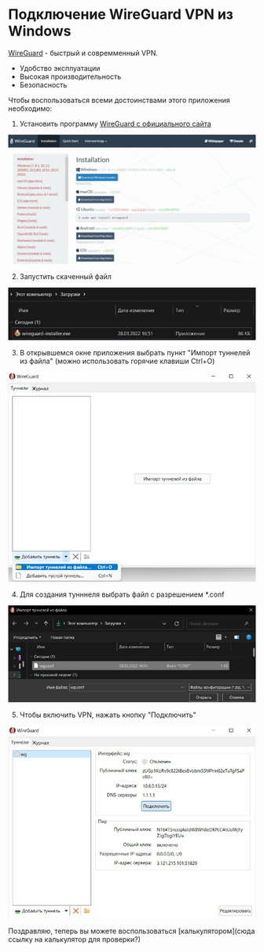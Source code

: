 # Подключение WireGuard VPN из Windows

[WireGuard](https://www.wireguard.com)  - быстрый и совремменный VPN. 
* Удобство эксплуатации
* Высокая производительность
* Безопасность

Чтобы воспользоваться всеми достоинствами этого приложения необходимо:

1. Установить программу [WireGuard с официального сайта](https://www.wireguard.com/install/)

![1](img/1_inst.jpg)

2. Запустить скаченный файл

![2](img/2_inst.jpg)

3. В открывшемся окне приложения выбрать пункт "Импорт туннелей из файла" (можно использовать горячие клавиши Ctrl+O)

![3](img/3_inst.jpg)

4. Для создания тунннеля выбрать файл с разрешением *.conf

![4](img/4_inst.jpg)

5. Чтобы включить VPN, нажать кнопку "Подключить"

![5](img/5_inst.jpg)

Поздравляю, теперь вы можете воспользоваться [калькулятором](сюда ссылку на калькулятор для проверки?)
